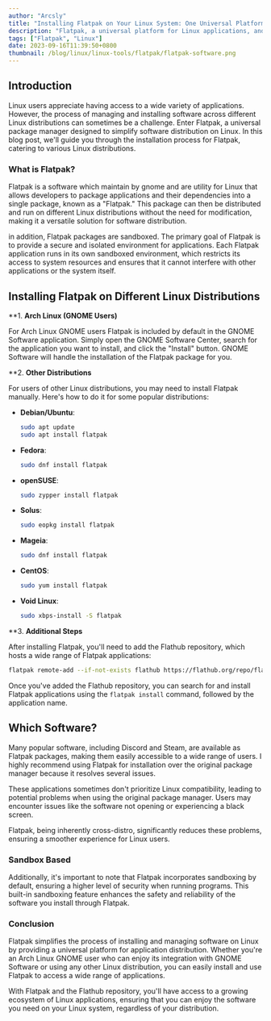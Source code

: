 ```yaml
---
author: "Arcsly"
title: "Installing Flatpak on Your Linux System: One Universal Platform for Apps and a Secure, Cross-Distro Sandbox"
description: "Flatpak, a universal platform for Linux applications, and benefit from a secure, cross-distribution sandboxed environment. Simplify software management and ensure compatibility of popular applications on your Linux system."
tags: ["Flatpak", "Linux"]
date: 2023-09-16T11:39:50+0800
thumbnail: /blog/linux/linux-tools/flatpak/flatpak-software.png
---
```


## Introduction

Linux users appreciate having access to a wide variety of applications. However, the process of managing and installing software across different Linux distributions can sometimes be a challenge. Enter Flatpak, a universal package manager designed to simplify software distribution on Linux. In this blog post, we'll guide you through the installation process for Flatpak, catering to various Linux distributions.

### What is Flatpak?

Flatpak is a software which maintain by gnome and are utility for Linux that allows developers to package applications and their dependencies into a single package, known as a "Flatpak." This package can then be distributed and run on different Linux distributions without the need for modification, making it a versatile solution for software distribution.

in addition, Flatpak packages are sandboxed. The primary goal of Flatpak is to provide a secure and isolated environment for applications. Each Flatpak application runs in its own sandboxed environment, which restricts its access to system resources and ensures that it cannot interfere with other applications or the system itself.

## Installing Flatpak on Different Linux Distributions

**1. **Arch Linux (GNOME Users)**

For Arch Linux GNOME users Flatpak is included by default in the GNOME Software application. Simply open the GNOME Software Center, search for the application you want to install, and click the "Install" button. GNOME Software will handle the installation of the Flatpak package for you.

**2. **Other Distributions**

For users of other Linux distributions, you may need to install Flatpak manually. Here's how to do it for some popular distributions:

- **Debian/Ubuntu**:

  ```bash
  sudo apt update
  sudo apt install flatpak
  ```

- **Fedora**:

  ```bash
  sudo dnf install flatpak
  ```

- **openSUSE**:

  ```bash
  sudo zypper install flatpak
  ```

- **Solus**:

  ```bash
  sudo eopkg install flatpak
  ```

- **Mageia**:

  ```bash
  sudo dnf install flatpak
  ```

- **CentOS**:

  ```bash
  sudo yum install flatpak
  ```

- **Void Linux**:

  ```bash
  sudo xbps-install -S flatpak
  ```

**3. **Additional Steps**

After installing Flatpak, you'll need to add the Flathub repository, which hosts a wide range of Flatpak applications:

```bash
flatpak remote-add --if-not-exists flathub https://flathub.org/repo/flathub.flatpakrepo
```

Once you've added the Flathub repository, you can search for and install Flatpak applications using the `flatpak install` command, followed by the application name.

## Which Software?

Many popular software, including Discord and Steam, are available as Flatpak packages, making them easily accessible to a wide range of users. I highly recommend using Flatpak for installation over the original package manager because it resolves several issues.

These applications sometimes don't prioritize Linux compatibility, leading to potential problems when using the original package manager. Users may encounter issues like the software not opening or experiencing a black screen.

Flatpak, being inherently cross-distro, significantly reduces these problems, ensuring a smoother experience for Linux users.

### Sandbox Based

Additionally, it's important to note that Flatpak incorporates sandboxing by default, ensuring a higher level of security when running programs. This built-in sandboxing feature enhances the safety and reliability of the software you install through Flatpak.

### Conclusion

Flatpak simplifies the process of installing and managing software on Linux by providing a universal platform for application distribution. Whether you're an Arch Linux GNOME user who can enjoy its integration with GNOME Software or using any other Linux distribution, you can easily install and use Flatpak to access a wide range of applications.

With Flatpak and the Flathub repository, you'll have access to a growing ecosystem of Linux applications, ensuring that you can enjoy the software you need on your Linux system, regardless of your distribution.